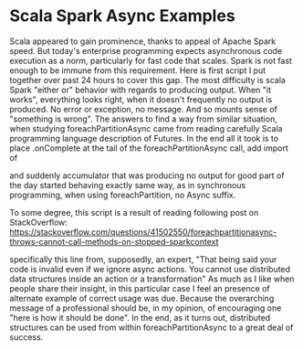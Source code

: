 # Scala Spark Async Examples

Scala appeared to gain prominence, 
thanks to appeal of Apache Spark speed.
But today's enterprise programming expects 
asynchronous code execution as a norm, particularly 
for fast code that scales. Spark is not fast enough 
to be immune from this requirement. Here is first script 
I put together over past 24 hours to cover this gap.
The most difficulty is scala Spark "either or" behavior 
with regards to producing output. When "it works", 
everything looks right, when it doesn't frequently no output is produced. 
No error or exception, no message. And so mounts sense of "something is wrong".
The answers to find a way from similar situation, when studying foreachPartitionAsync 
came from reading carefully Scala programming language description of Futures.
In the end all it took is to place .onComplete at the tail of the foreachPartitionAsync call, 
add import of 

and suddenly accumulator that was producing no output for good part of the day started 
behaving exactly same way, as in synchronous programming, when using foreachPartition, no Async suffix.

To some degree, this script is a result of reading following post on StackOverflow: 
https://stackoverflow.com/questions/41502550/foreachpartitionasync-throws-cannot-call-methods-on-stopped-sparkcontext

specifically this line from, supposedly, an expert, "That being said your code is invalid 
even if we ignore async actions. You cannot use distributed data structures inside 
an action or a transformation"
As much as I like when people share their insight, in this particular case I feel an 
presence of alternate example of correct usage was due. Because the overarching message 
of a professional should be, in my opinion, of encouraging one "here is how it should be done".
In the end, as it turns out, distributed structures can be used from within foreachPartitionAsync 
to a great deal of success.
